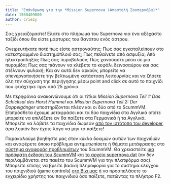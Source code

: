 ```yaml
---
title: "Επάνδρωση για την *Mission Supernova (Αποστολή Σουπερνόβα)*"
date: 1568409000
author: criezy
---
```


Σας χρειαζόμαστε! Ελάτε στο πλήρωμα του Supernova για ένα αξέχαστο ταξίδι όπου θα είστε μάρτυρες του θανάτου ενός άστρου.

Ονειρευτήκατε ποτέ πως είστε αστροναύτης; Πως σας εγκαταλείπουν στο κατεστραμμένο διαστημόπλοιό σας; Πως πεθαίνετε από ασφυξία; Από ηλεκτροπληξία; Πως σας πυροβολούν; Πώς χανόσαστε μέσα σε μια πυραμίδα; Πως σας πιάνουν να κλέβετε το κεφάλι δεινοσαύρου και σας στέλνουν φυλακή; Και αν αυτά δεν αρκούν, μπορείτε να απενεργοποιήσετε την βελτιωμένη κατάσταση λειτουργίας και να ζήσετε όλη την σύγχυση της περιήγησης μέσω point and click σε αυτό το παιχνίδι που φτιάχτηκε πριν από 25 χρόνια.

Με περηφάνια ανακοινώνουμε ότι οι τίτλοι *Mission Supernova Teil 1: Das Schicksal des Horst Hummel* και *Mission Supernova Teil 2: Der Doppelgänger* υποστηρίζονται πλέον και οι δύο από το ScummVM. Επιπρόσθετα έχουμε μεταφράσει και τα δύο παιχνίδια στα Αγγλικά οπότε μπορείτε να επιλέξετε αν θα παίξετε στα Γερμανικά ή τα Αγγλικά. Μπορείτε να λάβετε τα παιχνίδια δωρεάν [από τον ιστότοπο του developer](http://outpost.simplicity.de/), άρα λοιπόν δεν έχετε λόγο να μην τα παίξετε!

Παρακαλούμε βοηθήστε μας στον κύκλο δοκιμών αυτών των παιχνιδιών και αναφέρετε όποιο πρόβλημα αντιμετωπίσετε ή θέματα μετάφρασης στο [σύστημα αναφοράς προβλημάτων](https://bugs.scummvm.org/) του ScummVM. Θα χρειαστείτε [μια πρόσφατη έκδοση του ScummVM](https://buildbot.scummvm.org/builds.html) και [το αρχείο supernova.dat](https://github.com/scummvm/scummvm/blob/master/dists/engine-data/supernova.dat) (αν δεν περιλαμβάνεται στο πακέτο του ScummVM για την πλατφόρμα σας). Μπορείτε επίσης να βρείτε βασική πληροφορία για το σύστημα ελέγχου του παιχνιδιού (game controls) [στο Βίκι μας](https://wiki.scummvm.org/index.php?title=Mission_Supernova#Controls) ή να προσπελάσετε το εγχειρίδιο χρήστης του παιχνιδιού όσο παίζετε, πατώντας το πλήκτρο F2.
